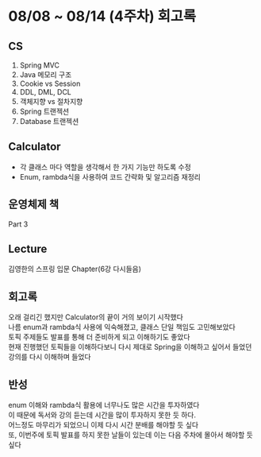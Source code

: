 # 08/08 ~ 08/14 (4주차) 회고록
## CS
1. Spring MVC
2. Java 메모리 구조
3. Cookie vs Session
4. DDL, DML, DCL
5. 객체지향 vs 절차지향
6. Spring 트랜젝션
7. Database 트랜젝션

## Calculator
* 각 클래스 마다 역할을 생각해서 한 가지 기능만 하도록 수정
* Enum, rambda식을 사용하여 코드 간략화 및 알고리즘 재정리

## 운영체제 책
Part 3

## Lecture
김영한의 스프링 입문 Chapter(6강 다시들음)

## 회고록
오래 걸리긴 했지만 Calculator의 끝이 거의 보이기 시작했다<br/>
나름 enum과 rambda식 사용에 익숙해졌고, 클래스 단일 책임도 고민해보았다 <br/>
토픽 주제들도 발표를 통해 더 준비하게 되고 이해하기도 좋았다 <br/>
현재 진행했던 토픽들을 이해하다보니 다시 제대로 Spring을 이해하고 싶어서 들었던 강의를 다시 이해하며 들었다<br/>

## 반성
enum 이해와 rambda식 활용에 너무나도 많은 시간을 투자하였다<br/>
이 때문에 독서와 강의 듣는데 시간을 많이 투자하지 못한 듯 하다.<br/>
어느정도 마무리가 되었으니 이제 다시 시간 분배를 해야할 듯 싶다<br/>
또, 이번주에 토픽 발표를 하지 못한 날들이 있는데 이는 다음 주차에 몰아서 해야할 듯 싶다<br/>